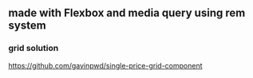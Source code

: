 ## made with Flexbox and media query using rem system

### grid solution

https://github.com/gavinpwd/single-price-grid-component

